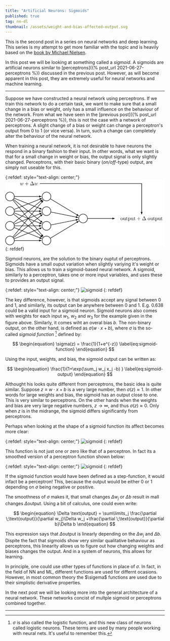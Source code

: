 ```yaml
---
title: "Artificial Neurons: Sigmoids"
published: true
tag: nn-dl
thumbnail: /assets/weight-and-bias-affected-output.svg
---
```


This is the second post in a series on neural networks and deep learning. This
series is my attempt to get more familiar with the topic and is heavily based on
the [book by Michael Nielsen](http://neuralnetworksanddeeplearning.com/).

In this post we will be looking at something called a *sigmoid*. A sigmoids are
artificial neurons similar to [perceptrons]({% post_url
2021-06-27-perceptrons %})  discussed in the previous post. However, as will
become apparent in this post, they are extremely useful for neural networks and
machine learning.

<hr>

Suppose we have constructed a neural network using perceptrons. If we train this
network to do a certain task, we want to make sure that a small change in a bias
or weight, only has a small influence on the behaviour of the network. From what
we have seen in the [previous post]({% post_url 2021-06-27-perceptrons %}), this
is not the case with a network of perceptrons. A slight change of a bias or
weight can change a perceptron's output from 0 to 1 (or vice versa). In turn,
such a change can completely alter the behaviour of the neural network.

When training a neural network, it is not desirable to have neurons the respond
in a binary fashion to their input. In other words, what we want is that for a
small change in weight or bias, the output signal is only slightly changed.
Perceptrons, with their basic binary (*on/off*-type) output, are simply not
useable for this.


{:refdef: style="text-align: center;"}
![weights and biasn](/assets/weight-and-bias-affected-output.svg)
{: refdef}

Sigmoid neurons, are the solution to the binary ouptut of perceptrons. Sigmoids
have a small ouput variation when slightly variying it's weight or bias. This
allows us to train a sigmoid-based neural network. A sigmoid, similarly to a
perceptron, takes one or more input variables, and uses these to provides an
output signal.

{:refdef: style="text-align: center;"}
![sigmoid](/assets/sigmoid.svg)
{: refdef}

The key difference, however, is that sigmoids accept any signal between 0 and 1,
and similarly, its output can be anywhere between 0 and 1. E.g. 0.638 could be a
valid input for a sigmoid neuron. Sigmoid neurons also comes with weights for
each input $w_1$, $w_2$ and $w_3$ for the example given in the figure above.
Similarly, it comes wiht an overal bias $b$. The non-binary output, on the other
hand, is defined as $\sigma (w\cdot x + b)$, where $\sigma$ is the so-called
*sigmoid function* [^1] defined by:

$$ \begin{equation}
\sigma(z) = \frac{1}{1+e^{-z}}
\label{eq:sigmoid-function}
 \end{equation} $$

Using the input, weights, and bias, the sigmoid output can be written as:

$$ \begin{equation}
\frac{1}{1+\exp(\sum_j w_j x_j -b) }
\label{eq:sigmoid-output}
 \end{equation} $$

 Althought his looks quite different from perceptrons, the basic idea is quite
 similar. Suppose $z\equiv w \cdot x +b$ is a very large number, then
 $\sigma(z)\approx 1$. In other words for large weights and bias, the sigmoid
 has an output close to one. This is very similar to perceptrons. On the other
 hands when the weights and bias are very large negative numbers, $z \to
 \infty$, and thus $\sigma(z)\approx 0$. Only when $z$ is in the midrange, the
 sigmoid differs significantly from perceptrons.

Perhaps when looking at the shape of a sigmoid function its affect becomes more
clear:

{:refdef: style="text-align: center;"}
![sigmoid](/assets/sigmoid-function.svg)
{: refdef}

This function is not just one or zero like that of a perceptron. In fact its a
smoothed version of a perceptron function shown below:

{:refdef: style="text-align: center;"}
![sigmoid](/assets/perceptron-function.svg)
{: refdef}

If the sigmoid function would have been defined as a step-function, it would
infact be a perceptron! This, because the output would be either 0 or 1
depending on $\sigma$ being negative or positive.

The smoothness of $\sigma$ makes it, that small changes $\Delta w_j$ or $\Delta
b$ result in mall changes  $\Delta \text{output}$. Using a bit of calculus, one
could even write:

$$ \begin{equation}
\Delta \text{output} = \sum\limits_j \frac{\partial \;\text{output}}{\partial
w_j}\Delta w_j +\frac{\partial \;\text{output}}{\partial b}\Delta b
 \end{equation} $$

This expression says that $\Delta \text{output}$ is linearly depending on the
$\Delta w_j$  and $\Delta b$. Dispite the fact that sigmoids show very similar
qualitative behaviour as perceptrons, this linearity allows us to figure out how
changing weights and biases changes the output. And in a system of neurons, this
allows for learning.

In principle, one could use other types of functions in place of $\sigma$. In
fact, in the field of NN and ML, different functions are used for differnt
ocasions. However, in most common theory the $\sigema$ functions are used due to
their simplistic derivative properties.

In the next post we will be looking more into the general architecture of a 
neural network. These networks concist of multple sigmoid or perceptrons
combined together.

[^1]: $\sigma$ is also called the logistic function, and this new class of
neurons called logistic neurons. These terms are used by many people working
with neural nets. It's useful to remember this.

<hr>
